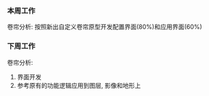 ### 本周工作

卷帘分析: 按照新出自定义卷帘原型开发配置界面(80%)和应用界面(60%)



### 下周工作

卷帘分析: 

1. 界面开发
2. 参考原有的功能逻辑应用到图层, 影像和地形上



